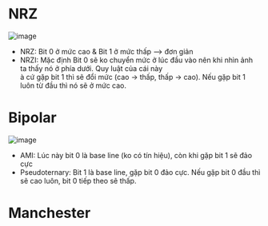 # NRZ
![image](https://github.com/user-attachments/assets/22698f7a-537d-4927-bb28-30adf222cdd6)

- NRZ: Bit 0 ở mức cao & Bit 1 ở mức thấp --> đơn giản
- NRZI: Mặc định Bit 0 sẽ ko chuyển mức ở lúc đầu vào nên khi nhìn ảnh ta thấy nó ở phía dưới. Quy luật của cái này <br>
  à cứ gặp bit 1 thì sẽ đổi mức (cao -> thấp, thấp -> cao). Nếu gặp bit 1 luôn từ đầu thì nó sẽ ở mức cao.

# Bipolar

![image](https://github.com/user-attachments/assets/20a53327-4bf2-4e18-8a4c-10e0902f1928)

-  AMI: Lúc này bit 0 là base line (ko có tín hiệu), còn khi gặp bit 1 sẽ đảo cực 
-  Pseudoternary: Bit 1 là base line, gặp bit 0 đảo cực. Nếu gặp bit 0 đầu thì sẽ cao luôn, bit 0 tiếp theo sẽ thấp.

# Manchester

